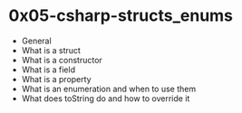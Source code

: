 # 0x05-csharp-structs_enums
- General
- What is a struct
- What is a constructor
- What is a field
- What is a property
- What is an enumeration and when to use them
- What does toString do and how to override it